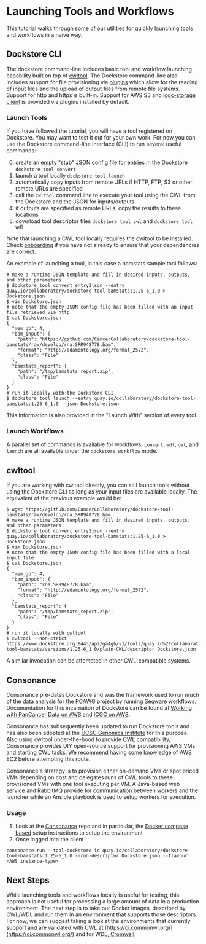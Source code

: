 # Launching Tools and Workflows

This tutorial walks through some of our utilities for quickly launching tools and workflows in a naive way.

## Dockstore CLI

The dockstore command-line includes basic tool and workflow launching capability built on top of [cwltool](https://github.com/common-workflow-language/cwltool). The Dockstore command-line also includes support for file provisioning via [plugins](https://github.com/ga4gh/dockstore/tree/develop/dockstore-file-plugin-parent) which allow for the reading of input files and the upload of output files from remote file systems. Support for http and https is built-in. Support for AWS S3 and [icgc-storage client](onboarding) is provided via plugins installed by default.  
 
### Launch Tools

If you have followed the tutorial, you will have a tool registered on Dockstore. You may want to test it out for your own work. For now you can use the Dockstore command-line interface (CLI) to run several useful commands:

0. create an empty "stub" JSON config file for entries in the Dockstore `dockstore tool convert`
0. launch a tool locally `dockstore tool launch`
  0. automatically copy inputs from remote URLs if HTTP, FTP, S3 or other remote URLs are specified
  0. call the `cwltool` command line to execute your tool using the CWL from the Dockstore and the JSON for inputs/outputs
  0. if outputs are specified as remote URLs, copy the results to these locations
0. download tool descriptor files `dockstore tool cwl` and `dockstore tool wdl`

Note that launching a CWL tool locally requires the cwltool to be installed. Check [onboarding](onboarding) if you have not already to ensure that your dependencies are correct.

An example of launching a tool, in this case a bamstats sample tool follows:

    # make a runtime JSON template and fill in desired inputs, outputs, and other parameters
    $ dockstore tool convert entry2json --entry quay.io/collaboratory/dockstore-tool-bamstats:1.25-6_1.0 > Dockstore.json
    $ vim Dockstore.json
    # note that the empty JSON config file has been filled with an input file retrieved via http
    $ cat Dockstore.json
    {
      "mem_gb": 4,
      "bam_input": {
        "path": "https://github.com/CancerCollaboratory/dockstore-tool-bamstats/raw/develop/rna.SRR948778.bam",
        "format": "http://edamontology.org/format_2572",
        "class": "File"
      },
      "bamstats_report": {
        "path": "/tmp/bamstats_report.zip",
        "class": "File"
      }
    }
    # run it locally with the Dockstore CLI
    $ dockstore tool launch --entry quay.io/collaboratory/dockstore-tool-bamstats:1.25-6_1.0 --json Dockstore.json

This information is also provided in the "Launch With" section of every tool. 

### Launch Workflows

A parallel set of commands is available for workflows. `convert`, `wdl`, `cwl`, and `launch` are all available under the `dockstore workflow` mode.

## cwltool

If you are working with cwltool directly, you can still launch tools without using the Dockstore CLI as long as 
your input files are available locally. The equivalent of the previous example would be:

    $ wget https://github.com/CancerCollaboratory/dockstore-tool-bamstats/raw/develop/rna.SRR948778.bam
    # make a runtime JSON template and fill in desired inputs, outputs, and other parameters
    $ dockstore tool convert entry2json --entry quay.io/collaboratory/dockstore-tool-bamstats:1.25-6_1.0 > Dockstore.json
    $ vim Dockstore.json
    # note that the empty JSON config file has been filled with a local input file 
    $ cat Dockstore.json
    {
      "mem_gb": 4,
      "bam_input": {
        "path": "rna.SRR948778.bam",
        "format": "http://edamontology.org/format_2572",
        "class": "File"
      },
      "bamstats_report": {
        "path": "/tmp/bamstats_report.zip",
        "class": "File"
      }
    }
    # run it locally with cwltool
    $ cwltool --non-strict https://www.dockstore.org:8443/api/ga4gh/v1/tools/quay.io%2Fcollaboratory%2Fdockstore-tool-bamstats/versions/1.25-6_1.0/plain-CWL/descriptor Dockstore.json

A similar invocation can be attempted in other CWL-compatible systems. 

## Consonance 

Consonance pre-dates Dockstore and was the framework used to run much of the data analysis for the [PCAWG](https://dcc.icgc.org/pcawg#!%2Fmutations) project by running [Seqware](https://seqware.github.io/) workflows. Documentation for this incarnation of Dockstore can be found at [Working with PanCancer Data on AWS](http://icgc.org/working-pancancer-data-aws) and [ICGC on AWS](https://aws.amazon.com/public-datasets/icgc/).

Consonance has subsequently been updated to run Dockstore tools and has also been adopted at the [UCSC Genomics Institute](https://github.com/BD2KGenomics/dcc-ops) for this purpose. Also using cwltool under-the-hood to provide CWL compatibility, Consonance provides DIY open-source support for provisioning AWS VMs and starting CWL tasks. We recommend having some knowledge of AWS EC2 before attempting this route. 

Consonance's strategy is to provision either on-demand VMs or spot priced VMs depending on cost and delegates runs of CWL tools to these provisioned VMs with one tool executing per VM. A Java-based web service and RabbitMQ provide for communication between workers and the launcher while an Ansible playbook is used to setup workers for execution.
 
### Usage
 
1. Look at the [Consonance](https://github.com/Consonance/consonance) repo and in particular, the [Docker compose based](https://github.com/Consonance/consonance/tree/develop/container-admin) setup instructions to setup the environment
2. Once logged into the client
```
consonance run --tool-dockstore-id quay.io/collaboratory/dockstore-tool-bamstats:1.25-6_1.0 --run-descriptor Dockstore.json --flavour <AWS instance-type>
```


## Next Steps

While launching tools and workflows locally is useful for testing, this approach is not useful for processing a large amount of data in a production environment. The next step is to take our Docker images, described by CWL/WDL and run them in an environment that supports those descriptors. For now, we can suggest taking a look at the environments that currently support and are validated with CWL at [https://ci.commonwl.org/](https://ci.commonwl.org/) and for WDL, [Cromwell](https://github.com/broadinstitute/cromwell).
